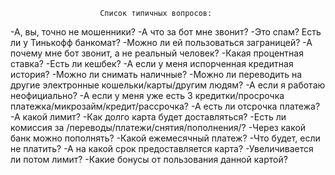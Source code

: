                         Список типичных вопросов:
-А, вы, точно не мошенники?
-А что за бот мне звонит?
-Это спам?
Есть ли у Тинькофф банкомат?
-Можно ли ей пользоваться заграницей?
-А почему мне бот звонит, а не реальный человек?
-Какая процентная ставка?
-Есть ли кешбек?
-А если у меня испорченная кредитная история?
-Можно ли снимать наличные?
-Можно ли переводить на другие электронные кошельки/карты/другим людям?
-А если я работаю неофициально?
-А если у меня уже есть 3 кредитки/просрочка платежка/микрозайм/кредит/рассрочка?
-А есть ли отсрочка платежа?
-А какой лимит?
-Как долго карта будет доставляться?
-Есть ли комиссия за /переводы/платежи/снятия/пополнения/?
-Через какой банк можно пополнять?
-Какой ежемесячный платеж?
-Что будет, если не платить?
-А на какой срок предоставляется карта?
-Увеличивается ли потом лимит?
-Какие бонусы от пользования данной картой?
